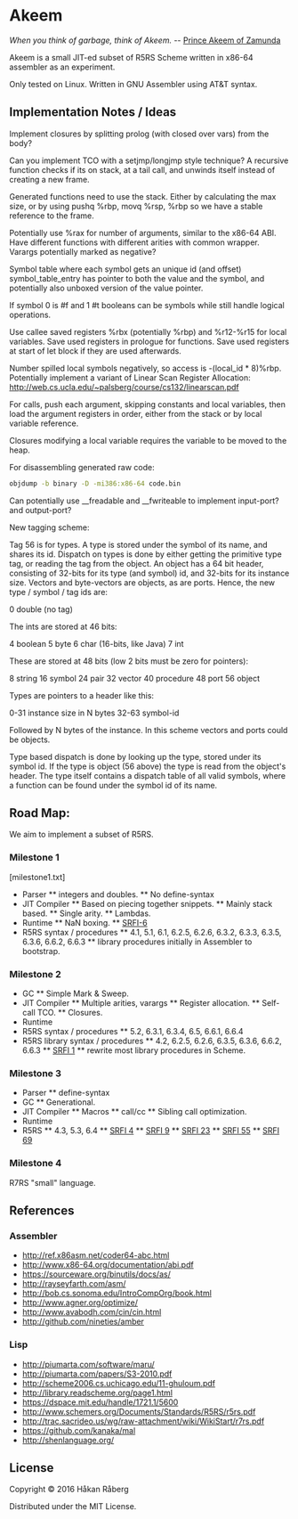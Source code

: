 # Akeem

*When you think of garbage, think of Akeem.*
-- [Prince Akeem of Zamunda](http://www.imdb.com/title/tt0094898/)

Akeem is a small JIT-ed subset of R5RS Scheme written in x86-64
assembler as an experiment.

Only tested on Linux. Written in GNU Assembler using AT&T syntax.


## Implementation Notes / Ideas

Implement closures by splitting prolog (with closed over vars) from
the body?

Can you implement TCO with a setjmp/longjmp style technique? A
recursive function checks if its on stack, at a tail call, and unwinds
itself instead of creating a new frame.

Generated functions need to use the stack. Either by calculating the
max size, or by using pushq %rbp, movq %rsp, %rbp so we have a stable
reference to the frame.

Potentially use %rax for number of arguments, similar to the x86-64
ABI. Have different functions with different arities with common
wrapper. Varargs potentially marked as negative?

Symbol table where each symbol gets an unique id (and offset)
symbol_table_entry has pointer to both the value and the symbol, and
potentially also unboxed version of the value pointer.

If symbol 0 is #f and 1 #t booleans can be symbols while still handle
logical operations.

Use callee saved registers %rbx (potentially %rbp) and %r12-%r15 for
local variables. Save used registers in prologue for functions. Save
used registers at start of let block if they are used afterwards.

Number spilled local symbols negatively, so access is -(local_id *
8)%rbp. Potentially implement a variant of Linear Scan Register
Allocation:
http://web.cs.ucla.edu/~palsberg/course/cs132/linearscan.pdf

For calls, push each argument, skipping constants and local variables,
then load the argument registers in order, either from the stack or by
local variable reference.

Closures modifying a local variable requires the variable to be moved
to the heap.

For disassembling generated raw code:

```bash
objdump -b binary -D -mi386:x86-64 code.bin

```

Can potentially use __freadable and __fwriteable to implement
input-port? and output-port?

New tagging scheme:

Tag 56 is for types. A type is stored under the symbol of its name, and
shares its id. Dispatch on types is done by either getting the
primitive type tag, or reading the tag from the object. An object has
a 64 bit header, consisting of 32-bits for its type (and symbol) id,
and 32-bits for its instance size. Vectors and byte-vectors are
objects, as are ports. Hence, the new type / symbol / tag ids are:

0  double (no tag)

The ints are stored at 46 bits:

4  boolean
5  byte
6  char (16-bits, like Java)
7  int

These are stored at 48 bits (low 2 bits must be zero for pointers):

8  string
16 symbol
24 pair
32 vector
40 procedure
48 port
56 object

Types are pointers to a header like this:

0-31  instance size in N bytes
32-63 symbol-id

Followed by N bytes of the instance. In this scheme vectors and ports
could be objects.

Type based dispatch is done by looking up the type, stored under its
symbol id. If the type is object (56 above) the type is read from the
object's header. The type itself contains a dispatch table of all
valid symbols, where a function can be found under the symbol id of
its name.


## Road Map:

We aim to implement a subset of R5RS.

### Milestone 1

[milestone1.txt]

* Parser
** integers and doubles.
** No define-syntax
* JIT Compiler
** Based on piecing together snippets.
** Mainly stack based.
** Single arity.
** Lambdas.
* Runtime
** NaN boxing.
** [SRFI-6](http://srfi.schemers.org/srfi-6/srfi-6.html)
* R5RS syntax / procedures
** 4.1, 5.1, 6.1, 6.2.5, 6.2.6,
   6.3.2, 6.3.3, 6.3.5, 6.3.6, 6.6.2, 6.6.3
** library procedures initially in Assembler to bootstrap.

### Milestone 2

* GC
** Simple Mark & Sweep.
* JIT Compiler
** Multiple arities, varargs
** Register allocation.
** Self-call TCO.
** Closures.
* Runtime
* R5RS syntax / procedures
** 5.2, 6.3.1, 6.3.4, 6.5, 6.6.1, 6.6.4
* R5RS library syntax / procedures
** 4.2, 6.2.5, 6.2.6, 6.3.5, 6.3.6, 6.6.2, 6.6.3
** [SRFI 1](http://srfi.schemers.org/srfi-1/srfi-1.html)
** rewrite most library procedures in Scheme.

### Milestone 3

* Parser
** define-syntax
* GC
** Generational.
* JIT Compiler
** Macros
** call/cc
** Sibling call optimization.
* Runtime
* R5RS
** 4.3, 5.3, 6.4
** [SRFI 4](http://srfi.schemers.org/srfi-4/srfi-4.html)
** [SRFI 9](http://srfi.schemers.org/srfi-9/srfi-9.html)
** [SRFI 23](http://srfi.schemers.org/srfi-23/srfi-23.html)
** [SRFI 55](http://srfi.schemers.org/srfi-55/srfi-55.html)
** [SRFI 69](http://srfi.schemers.org/srfi-69/srfi-69.html)

### Milestone 4

R7RS "small" language.


## References

### Assembler

* http://ref.x86asm.net/coder64-abc.html
* http://www.x86-64.org/documentation/abi.pdf
* https://sourceware.org/binutils/docs/as/
* http://rayseyfarth.com/asm/
* http://bob.cs.sonoma.edu/IntroCompOrg/book.html
* http://www.agner.org/optimize/
* http://www.avabodh.com/cin/cin.html
* http://github.com/nineties/amber

### Lisp

* http://piumarta.com/software/maru/
* http://piumarta.com/papers/S3-2010.pdf
* http://scheme2006.cs.uchicago.edu/11-ghuloum.pdf
* http://library.readscheme.org/page1.html
* https://dspace.mit.edu/handle/1721.1/5600
* http://www.schemers.org/Documents/Standards/R5RS/r5rs.pdf
* http://trac.sacrideo.us/wg/raw-attachment/wiki/WikiStart/r7rs.pdf
* https://github.com/kanaka/mal
* http://shenlanguage.org/

## License

Copyright © 2016 Håkan Råberg

Distributed under the MIT License.
